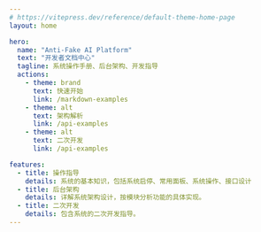 ```yaml
---
# https://vitepress.dev/reference/default-theme-home-page
layout: home

hero:
  name: "Anti-Fake AI Platform"
  text: "开发者文档中心"
  tagline: 系统操作手册、后台架构、开发指导
  actions:
    - theme: brand
      text: 快速开始
      link: /markdown-examples
    - theme: alt
      text: 架构解析
      link: /api-examples
    - theme: alt
      text: 二次开发
      link: /api-examples

features:
  - title: 操作指导
    details: 系统的基本知识，包括系统启停、常用面板、系统操作、接口设计
  - title: 后台架构
    details: 详解系统架构设计，按模块分析功能的具体实现。
  - title: 二次开发
    details: 包含系统的二次开发指导。
---
```


